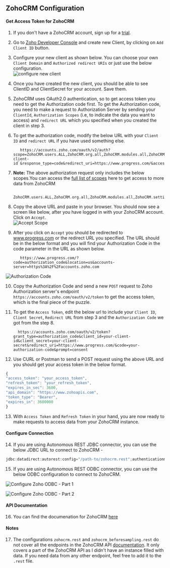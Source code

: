 ## ZohoCRM Configuration

#### Get Access Token for ZohoCRM

1. If you don't have a ZohoCRM account, sign up for a [trial](https://www.zoho.com/crm/signup.html).    
2. Go to [Zoho Developer Console](https://accounts.zoho.com/developerconsole) and create new Client, by clicking on `Add Client ID` button.  
3. Configure your new client as shown below. You can choose your own `Client Domain` and `Authorized redirect URIs` or just use the below configuration.  
![configure new client](https://raw.githubusercontent.com/progress/DataDirect-Code-Samples/master/Autonomous%20REST%20Configurations/ZohoCRM/img/Capture.PNG)  
4. Once you have created the new client, you should be able to see ClientID and ClientSecret for your account. Save them.  
5. ZohoCRM uses OAuth2.0 authentication, so to get access token you need to get the Authorization code first. To get the Authorization code, you need to make a request to Authorization Server by sending your `ClientId`, `Authorization Scopes` (i.e, to indicate the data you want to access) and `redirect URL` which you specified when you created the client in step 3.  
6. To get the authorization code, modify the below URL with your `Client ID` and `redirect URL` if you have used something else.

          https://accounts.zoho.com/oauth/v2/auth?scope=ZohoCRM.users.ALL,ZohoCRM.org.all,ZohoCRM.modules.all,ZohoCRM.settings.all&client_id=`your-client-id`&response_type=code&redirect_uri=https://www.progress.com/&access_type=offline  

7. <strong>Note:</strong> The above authorization request only includes the below scopes.You can access the [full list of scopes](https://www.zoho.com/crm/developer/docs/api/oauth-overview.html#scopes) here to get access to more data from ZohoCRM

          ZohoCRM.users.ALL,ZohoCRM.org.all,ZohoCRM.modules.all,ZohoCRM.settings.all          

8. Copy the above URL and paste in your browser. You should now see a screen like below, after you have logged in with your ZohoCRM account. Click on `Accept`.  
![Accept Scope](https://github.com/progress/DataDirect-Code-Samples/blob/master/Autonomous%20REST%20Configurations/ZohoCRM/img/Capture3.PNG?raw=true)  
9. After you click on `Accept` you should be redirected to www.progress.com or the redirect URL you specified. The URL should be in the below format and you will find your Authorization Code in the code parameter in the URL as shown below.  

          https://www.progress.com/?code=authorization_code&location=us&accounts-server=https%3A%2F%2Faccounts.zoho.com
![Authorization Code](https://github.com/progress/DataDirect-Code-Samples/blob/master/Autonomous%20REST%20Configurations/ZohoCRM/img/Capture2.PNG?raw=true) 

10. Copy the Authorization Code and send a new `POST` request to Zoho Authorization server's endpoint `https://accounts.zoho.com/oauth/v2/token` to get the access token, which is the final piece of the puzzle. 

11. To get the `Access Token`, edit the below url to include your `Client ID`, `Client Secret`, `Redirect URL` from step 3 and the `Authorization Code` we got from the step 8.

          https://accounts.zoho.com/oauth/v2/token?grant_type=authorization_code&client_id=your-client-id&client_secret=your-client-secret&redirect_uri=https://www.progress.com/&code=your-authorization-code&prompt=consent

12. Use CURL or Postman to send a POST request using the above URL and you should get your access token in the below format. 

```javascript
{
"access_token": "your_access_token",
"refresh_token": "your_refresh_token",
"expires_in_sec": 3600,
"api_domain": "https://www.zohoapis.com",
"token_type": "Bearer",
"expires_in": 3600000
}
```

13. With `Access Token` and `Refresh Token` in your hand, you are now ready to make requests to access data from your ZohoCRM instance.

#### Configure Connection

14. If you are using Autonomous REST JDBC connector, you can use the below JDBC URL to connect to ZohoCRM -  

```java
jdbc:datadirect:autorest:config="/path-to/zohocrm.rest";authenticationmethod=OAuth2;clientid=your-client-id;clientsecret=your-client-secret;refreshtoken=your-refresh-token;tokenuri=https://accounts.zoho.com/oauth/v2/token
```

15. If you are using Autonomous REST ODBC connector, you can use the below ODBC configuration to connect to ZohoCRM.  

![Configure Zoho ODBC - Part 1](https://raw.githubusercontent.com/progress/DataDirect-Code-Samples/master/Autonomous%20REST%20Configurations/ZohoCRM/img/Capture4.PNG)  

![Configure Zoho ODBC - Part 2](https://raw.githubusercontent.com/progress/DataDirect-Code-Samples/master/Autonomous%20REST%20Configurations/ZohoCRM/img/Capture5.PNG)  

#### API Documentation
16. You can find the documenation for ZohoCRM [here](https://www.zoho.com/crm/developer/docs/api/overview.html)

#### Notes
17. The configurations `zohocrm.rest` and `zohocrm_beforesampling.rest` do not cover all the endpoints in the ZohoCRM API [documentation](https://www.zoho.com/crm/developer/docs/api/overview.html). It only covers a part of the ZohoCRM API as I didn't have an instance filled with data. If you need data from any other endpoint, feel free to add it to the `.rest` file.  


